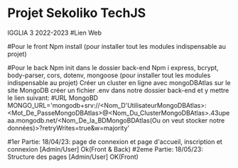 # Projet Sekoliko TechJS
IGGLIA 3 2022-2023
#Lien Web  

#Pour le front 
Npm install (pour installer tout les modules indispensable au projet)

#Pour le back
Npm init dans le dossier back-end
Npm i express, bcrypt, body-parser, cors, dotenv, mongoose (pour installer tout les modules indispensable au projet)
Créer un cluster en ligne avec mongoDBAtlas sur le site MongoDB
créer un fichier .env dans notre dossier back-end et y mettre le lien suivant:
 #URL MongoBD
MONGO_URL='mongodb+srv://<Nom_D'UtilisateurMongoDBAtlas>:<Mot_De_PasseMongoDBAtlas>@<Nom_Du_ClusterMongoDBAtlas>.43upeaa.mongodb.net/<Nom_De_la_BDMongoBDAtlas(Ou on veut stocker notre données)>?retryWrites=true&w=majority'

#1er Partie: 18/04/23: page de connexion et page d'accueil, inscription et connexion [Admin/User] Ok(Front & Back)
#2eme Partie: 18/05/23: Structure des pages [Admin/User] OK(Front)